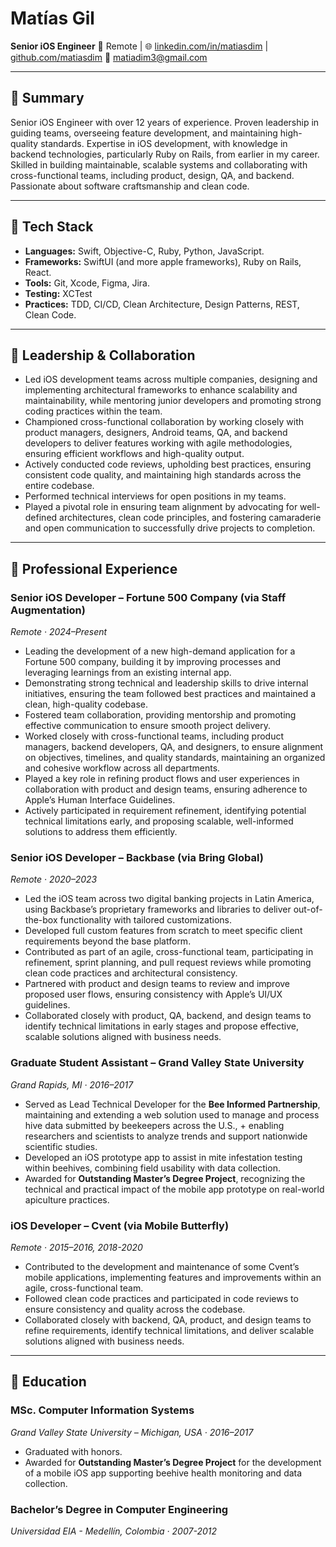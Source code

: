 # Matías Gil
**Senior iOS Engineer** 📍 Remote | 🌐 [linkedin.com/in/matiasdim](https://www.linkedin.com/in/matiasdim/) | [github.com/matiasdim](https://github.com/matiasdim) 📧 matiadim3@gmail.com

---

## 🔹 Summary
Senior iOS Engineer with over 12 years of experience. Proven leadership in guiding teams, overseeing feature development, and maintaining high-quality standards. Expertise in iOS development, with knowledge in backend technologies, particularly Ruby on Rails, from earlier in my career. Skilled in building maintainable, scalable systems and collaborating with cross-functional teams, including product, design, QA, and backend. Passionate about software craftsmanship and clean code.

---

## 🔹 Tech Stack
- **Languages:** Swift, Objective-C, Ruby, Python, JavaScript.
- **Frameworks:** SwiftUI (and more apple frameworks), Ruby on Rails, React.
- **Tools:** Git, Xcode, Figma, Jira.
- **Testing:** XCTest
- **Practices:** TDD, CI/CD, Clean Architecture, Design Patterns, REST, Clean Code.

---

## 🔹 Leadership & Collaboration
- Led iOS development teams across multiple companies, designing and implementing architectural frameworks to enhance scalability and maintainability, while mentoring junior developers and promoting strong coding practices within the team.
- Championed cross-functional collaboration by working closely with product managers, designers, Android teams, QA, and backend developers to deliver features working with agile methodologies, ensuring efficient workflows and high-quality output.
- Actively conducted code reviews, upholding best practices, ensuring consistent code quality, and maintaining high standards across the entire codebase.
- Performed technical interviews for open positions in my teams.
- Played a pivotal role in ensuring team alignment by advocating for well-defined architectures, clean code principles, and fostering camaraderie and open communication to successfully drive projects to completion.

---

## 🔹 Professional Experience

### **Senior iOS Developer – Fortune 500 Company (via Staff Augmentation)**  
_Remote · 2024–Present_  
- Leading the development of a new high-demand application for a Fortune 500 company, building it by improving processes and leveraging learnings from an existing internal app.
- Demonstrating strong technical and leadership skills to drive internal initiatives, ensuring the team followed best practices and maintained a clean, high-quality codebase.
- Fostered team collaboration, providing mentorship and promoting effective communication to ensure smooth project delivery.
- Worked closely with cross-functional teams, including product managers, backend developers, QA, and designers, to ensure alignment on objectives, timelines, and quality standards, maintaining an organized and cohesive workflow across all departments.
- Played a key role in refining product flows and user experiences in collaboration with product and design teams, ensuring adherence to Apple’s Human Interface Guidelines.
- Actively participated in requirement refinement, identifying potential technical limitations early, and proposing scalable, well-informed solutions to address them efficiently. 


### **Senior iOS Developer – Backbase (via Bring Global)**  
_Remote · 2020–2023_  
- Led the iOS team across two digital banking projects in Latin America, using Backbase’s proprietary frameworks and libraries to deliver out-of-the-box functionality with tailored customizations. 
- Developed full custom features from scratch to meet specific client requirements beyond the base platform.  
- Contributed as part of an agile, cross-functional team, participating in refinement, sprint planning, and pull request reviews while promoting clean code practices and architectural consistency.  
- Partnered with product and design teams to review and improve proposed user flows, ensuring consistency with Apple’s UI/UX guidelines.  
- Collaborated closely with product, QA, backend, and design teams to identify technical limitations in early stages and propose effective, scalable solutions aligned with business needs.

### **Graduate Student Assistant – Grand Valley State University**  
_Grand Rapids, MI · 2016–2017_  
- Served as Lead Technical Developer for the **Bee Informed Partnership**, maintaining and extending a web solution used to manage and process hive data submitted by beekeepers across the U.S., + enabling researchers and scientists to analyze trends and support nationwide scientific studies.
- Developed an iOS prototype app to assist in mite infestation testing within beehives, combining field usability with data collection.  
- Awarded for **Outstanding Master’s Degree Project**, recognizing the technical and practical impact of the mobile app prototype on real-world apiculture practices.

### **iOS Developer – Cvent (via Mobile Butterfly)**  
_Remote · 2015–2016, 2018-2020_  
- Contributed to the development and maintenance of some Cvent’s mobile applications, implementing features and improvements within an agile, cross-functional team.  
- Followed clean code practices and participated in code reviews to ensure consistency and quality across the codebase.  
- Collaborated closely with backend, QA, product, and design teams to refine requirements, identify technical limitations, and deliver scalable solutions aligned with business needs.

---

## 🔹 Education

### **MSc. Computer Information Systems**  
_Grand Valley State University – Michigan, USA · 2016–2017_  
- Graduated with honors.  
- Awarded for **Outstanding Master’s Degree Project** for the development of a mobile iOS app supporting beehive health monitoring and data collection.

### **Bachelor’s Degree in Computer Engineering**  
_Universidad EIA - Medellín, Colombia · 2007-2012_  
